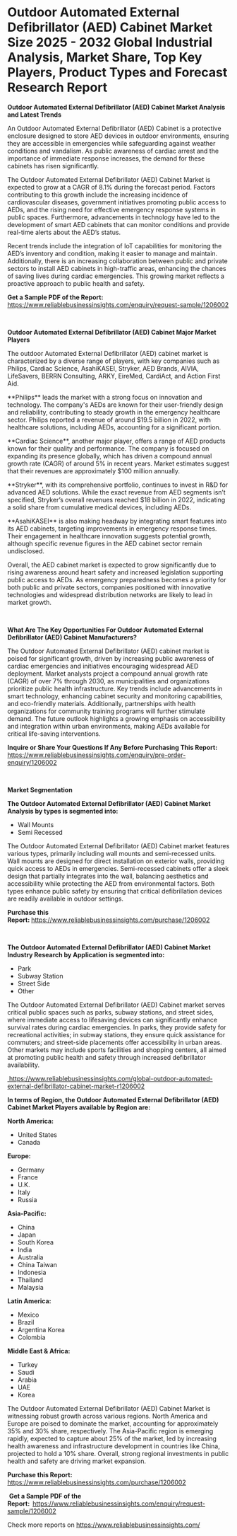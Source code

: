 <p><h1>Outdoor Automated External Defibrillator (AED) Cabinet Market Size 2025 - 2032 Global Industrial Analysis, Market Share, Top Key Players, Product Types and Forecast Research Report</h1></p><p><strong>Outdoor Automated External Defibrillator (AED) Cabinet Market Analysis and Latest Trends</strong></p>
<p><p>An Outdoor Automated External Defibrillator (AED) Cabinet is a protective enclosure designed to store AED devices in outdoor environments, ensuring they are accessible in emergencies while safeguarding against weather conditions and vandalism. As public awareness of cardiac arrest and the importance of immediate response increases, the demand for these cabinets has risen significantly.</p><p>The Outdoor Automated External Defibrillator (AED) Cabinet Market is expected to grow at a CAGR of 8.1% during the forecast period. Factors contributing to this growth include the increasing incidence of cardiovascular diseases, government initiatives promoting public access to AEDs, and the rising need for effective emergency response systems in public spaces. Furthermore, advancements in technology have led to the development of smart AED cabinets that can monitor conditions and provide real-time alerts about the AED’s status.</p><p>Recent trends include the integration of IoT capabilities for monitoring the AED’s inventory and condition, making it easier to manage and maintain. Additionally, there is an increasing collaboration between public and private sectors to install AED cabinets in high-traffic areas, enhancing the chances of saving lives during cardiac emergencies. This growing market reflects a proactive approach to public health and safety.</p></p>
<p><strong>Get a Sample PDF of the Report:&nbsp;</strong> <a href="https://www.reliablebusinessinsights.com/enquiry/request-sample/1206002?utm_campaign=2644&utm_medium=2&utm_source=Github&utm_content=ia&utm_term=28022025&utm_id=outdoor-automated-external-defibrillator-aed-cabinet">https://www.reliablebusinessinsights.com/enquiry/request-sample/1206002</a></p>
<p>&nbsp;</p>
<p><strong>Outdoor Automated External Defibrillator (AED) Cabinet Major Market Players</strong></p>
<p><p>The outdoor Automated External Defibrillator (AED) cabinet market is characterized by a diverse range of players, with key companies such as Philips, Cardiac Science, AsahiKASEI, Stryker, AED Brands, AIVIA, LifeSavers, BERRN Consulting, ARKY, EireMed, CardiAct, and Action First Aid.</p><p>**Philips** leads the market with a strong focus on innovation and technology. The company's AEDs are known for their user-friendly design and reliability, contributing to steady growth in the emergency healthcare sector. Philips reported a revenue of around $19.5 billion in 2022, with healthcare solutions, including AEDs, accounting for a significant portion.</p><p>**Cardiac Science**, another major player, offers a range of AED products known for their quality and performance. The company is focused on expanding its presence globally, which has driven a compound annual growth rate (CAGR) of around 5% in recent years. Market estimates suggest that their revenues are approximately $100 million annually.</p><p>**Stryker**, with its comprehensive portfolio, continues to invest in R&D for advanced AED solutions. While the exact revenue from AED segments isn’t specified, Stryker’s overall revenues reached $18 billion in 2022, indicating a solid share from cumulative medical devices, including AEDs.</p><p>**AsahiKASEI** is also making headway by integrating smart features into its AED cabinets, targeting improvements in emergency response times. Their engagement in healthcare innovation suggests potential growth, although specific revenue figures in the AED cabinet sector remain undisclosed.</p><p>Overall, the AED cabinet market is expected to grow significantly due to rising awareness around heart safety and increased legislation supporting public access to AEDs. As emergency preparedness becomes a priority for both public and private sectors, companies positioned with innovative technologies and widespread distribution networks are likely to lead in market growth.</p></p>
<p>&nbsp;</p>
<p><strong>What Are The Key Opportunities For Outdoor Automated External Defibrillator (AED) Cabinet Manufacturers?</strong></p>
<p><p>The Outdoor Automated External Defibrillator (AED) cabinet market is poised for significant growth, driven by increasing public awareness of cardiac emergencies and initiatives encouraging widespread AED deployment. Market analysts project a compound annual growth rate (CAGR) of over 7% through 2030, as municipalities and organizations prioritize public health infrastructure. Key trends include advancements in smart technology, enhancing cabinet security and monitoring capabilities, and eco-friendly materials. Additionally, partnerships with health organizations for community training programs will further stimulate demand. The future outlook highlights a growing emphasis on accessibility and integration within urban environments, making AEDs available for critical life-saving interventions.</p></p>
<p><strong>Inquire or Share Your Questions If Any Before Purchasing This Report:</strong> <a href="https://www.reliablebusinessinsights.com/enquiry/pre-order-enquiry/1206002?utm_campaign=2644&utm_medium=2&utm_source=Github&utm_content=ia&utm_term=28022025&utm_id=outdoor-automated-external-defibrillator-aed-cabinet">https://www.reliablebusinessinsights.com/enquiry/pre-order-enquiry/1206002</a></p>
<p>&nbsp;</p>
<p><strong>Market Segmentation</strong></p>
<p><strong>The Outdoor Automated External Defibrillator (AED) Cabinet Market Analysis by types is segmented into:</strong></p>
<p><ul><li>Wall Mounts</li><li>Semi Recessed</li></ul></p>
<p><p>The Outdoor Automated External Defibrillator (AED) Cabinet market features various types, primarily including wall mounts and semi-recessed units. Wall mounts are designed for direct installation on exterior walls, providing quick access to AEDs in emergencies. Semi-recessed cabinets offer a sleek design that partially integrates into the wall, balancing aesthetics and accessibility while protecting the AED from environmental factors. Both types enhance public safety by ensuring that critical defibrillation devices are readily available in outdoor settings.</p></p>
<p><strong>Purchase this Report:&nbsp;</strong><a href="https://www.reliablebusinessinsights.com/purchase/1206002?utm_campaign=2644&utm_medium=2&utm_source=Github&utm_content=ia&utm_term=28022025&utm_id=outdoor-automated-external-defibrillator-aed-cabinet">https://www.reliablebusinessinsights.com/purchase/1206002</a></p>
<p>&nbsp;</p>
<p><strong>The Outdoor Automated External Defibrillator (AED) Cabinet Market Industry Research by Application is segmented into:</strong></p>
<p><ul><li>Park</li><li>Subway Station</li><li>Street Side</li><li>Other</li></ul></p>
<p><p>The Outdoor Automated External Defibrillator (AED) Cabinet market serves critical public spaces such as parks, subway stations, and street sides, where immediate access to lifesaving devices can significantly enhance survival rates during cardiac emergencies. In parks, they provide safety for recreational activities; in subway stations, they ensure quick assistance for commuters; and street-side placements offer accessibility in urban areas. Other markets may include sports facilities and shopping centers, all aimed at promoting public health and safety through increased defibrillator availability.</p></p>
<p><a href="https://www.reliablebusinessinsights.com/global-outdoor-automated-external-defibrillator-cabinet-market-r1206002?utm_campaign=2644&utm_medium=2&utm_source=Github&utm_content=ia&utm_term=28022025&utm_id=outdoor-automated-external-defibrillator-aed-cabinet">&nbsp;https://www.reliablebusinessinsights.com/global-outdoor-automated-external-defibrillator-cabinet-market-r1206002</a></p>
<p><strong>In terms of Region, the Outdoor Automated External Defibrillator (AED) Cabinet Market Players available by Region are:</strong></p>
<p>
    <p> <strong> North America: </strong>
        <ul>
            <li>United States</li>
            <li>Canada</li>
        </ul>
        </p> 
    <p> <strong> Europe: </strong>
        <ul>
            <li>Germany</li>
            <li>France</li>
            <li>U.K.</li>
            <li>Italy</li>
            <li>Russia</li>
        </ul>
        </p> 
    <p> <strong> Asia-Pacific: </strong>
        <ul>
            <li>China</li>
            <li>Japan</li>
            <li>South Korea</li>
            <li>India</li>
            <li>Australia</li>
            <li>China Taiwan</li>
            <li>Indonesia</li>
            <li>Thailand</li>
            <li>Malaysia</li>
        </ul>
        </p> 
    <p> <strong> Latin America: </strong>
        <ul>
            <li>Mexico</li>
            <li>Brazil</li>
            <li>Argentina Korea</li>
            <li>Colombia</li>
        </ul>
        </p> 
    <p> <strong> Middle East & Africa: </strong>
        <ul>
            <li>Turkey</li>
            <li>Saudi</li>
            <li>Arabia</li>
            <li>UAE</li>
            <li>Korea</li>
        </ul>
    </p>
    </p>
<p><p>The Outdoor Automated External Defibrillator (AED) Cabinet Market is witnessing robust growth across various regions. North America and Europe are poised to dominate the market, accounting for approximately 35% and 30% share, respectively. The Asia-Pacific region is emerging rapidly, expected to capture about 25% of the market, led by increasing health awareness and infrastructure development in countries like China, projected to hold a 10% share. Overall, strong regional investments in public health and safety are driving market expansion.</p></p>
<p><strong>Purchase this Report: </strong><a href="https://www.reliablebusinessinsights.com/purchase/1206002?utm_campaign=2644&utm_medium=2&utm_source=Github&utm_content=ia&utm_term=28022025&utm_id=outdoor-automated-external-defibrillator-aed-cabinet">https://www.reliablebusinessinsights.com/purchase/1206002</a></p>
<p>&nbsp;<strong>Get a Sample PDF of the Report:&nbsp;&nbsp;</strong><a href="https://www.reliablebusinessinsights.com/enquiry/request-sample/1206002?utm_campaign=2644&utm_medium=2&utm_source=Github&utm_content=ia&utm_term=28022025&utm_id=outdoor-automated-external-defibrillator-aed-cabinet">https://www.reliablebusinessinsights.com/enquiry/request-sample/1206002</a></p>
<p><strong></strong></p>
<p>Check more reports on <a href="https://www.reliablebusinessinsights.com/?utm_campaign=2644&utm_medium=2&utm_source=Github&utm_content=ia&utm_term=28022025&utm_id=outdoor-automated-external-defibrillator-aed-cabinet">https://www.reliablebusinessinsights.com/</a></p>